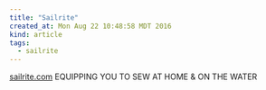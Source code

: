 ```yaml
---
title: "Sailrite"
created_at: Mon Aug 22 10:48:58 MDT 2016
kind: article
tags:
  - sailrite
---
```



<a href="http://www.sailrite.com/" target="_blank">sailrite.com</a>
EQUIPPING YOU TO SEW AT HOME & ON THE WATER

<!--
html boilerplate
<a href="" target="_blank"></a>
<a name=""></a>
<img src="" width="400px">
<ul>
  <li></li>
</ul>
<pre>
</pre>
<pre><code>
</code></pre>
-->

